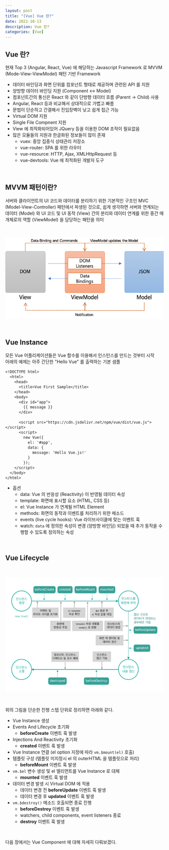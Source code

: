 ```yaml
---
layout: post
title: "[Vue] Vue 란?"
date: 2022-10-13
description: Vue 란?
categories: [Vue]
---
```


## Vue 란?

현재 Top 3 (Angular, React, Vue) 에 해당하는 Javascript Framework 로 MVVM (Mode-View-ViewModel) 패턴 기반 Framework
<br>

 - 데이터 바인딩과 화면 단위를 컴포넌트 형태로 제공하며 관련된 API 를 지원
 - 양방향 데이터 바인딩 지원 (Component <-> Model)
 - 컴포넌트간의 통신은 React 와 같이 단방향 데이터 흐름 (Parent -> Child) 사용
 - Angular, React 등과 비교해서 상대적으로 가볍고 빠름
 - 문법이 단순하고 간결해서 진입장벽이 낮고 쉽게 접근 가능
 - Virtual DOM 지원
 - Single File Compnent 지원
 - View 에 최적화되어있어 JQuery 등을 이용한 DOM 조작이 필요없음
 - 많은 모듈들의 지원과 한글화된 정보들이 많이 존재
   - vuex: 중앙 집중식 상태관리 저장소
   - vue-router: SPA 를 위한 라우터
   - vue-resource: HTTP, Ajax, XMLHttpRequest 등
   - vue-devtools: Vue 에 최적화된 개발자 도구

<br>

## MVVM 패턴이란?

서버와 클라이언트의 UI 코드와 데이터를 분리하기 위한 기본적인 구조인 MVC (Model-View-Controller) 패턴에서 파생된 것으로, 쉽게 생각하면 서버와 연계되는 데이터 (Model) 와 UI 코드 및 UI 동작 (View) 간의 분리와 데이터 연계를 위한 중간 매개체로의 역할 (ViewModel) 을 담당하는 패턴을 의미

<br>

![제목](/assets/images/vue-mvvm.png)

<br>

## Vue Instance
모든 Vue 어플리케이션들은 Vue 함수를 이용해서 인스턴스를 만드는 것부터 시작
<br>
아래의 예제는 아주 간단한 "Hello Vue" 를 출력하는 기본 샘플

```vue
<!DOCTYPE html>
  <html>
    <head>
      <title>Vue First Sample</title>
    </head>
    <body>
      <div id="app">
        {{ message }}
      </div>

      <script src="https://cdn.jsdelivr.net/npm/vue/dist/vue.js"></script>
      <script>
        new Vue({
          el: '#app',
          data: {
            message: 'Hello Vue.js!'
          }
        });
    </script>
  </body>
</html>
```
- 옵션
  - data: Vue 의 반응성 (Reactivity) 이 반영될 데이터 속성
  - template: 화면에 표시할 요소 (HTML, CSS 등)
  - el: Vue Instance 가 연계될 HTML Element
  - methods: 화면의 동작과 이벤트를 처리하기 위한 메소드
  - events (live cycle hooks): Vue 라이브사이클에 맞는 이벤트 훅
  - watch: `data` 에 정의한 속성이 변경 (양방향 바인딩) 되었을 때 추가 동작을 수행할 수 있도록 정의하는 속성

<br>

## Vue Lifecycle

<br>

![제목](/assets/images/vue-lifecycle.png)

<br>

위의 그림을 단순한 진행 스텝 단위로 정리하면 아래와 같다.
<br>

- Vue Instance 생성
- Events And Lifecycle 초기화
  - **beforeCreate** 이벤트 훅 발생
- Injections And Reactivity 초기화
  - **created** 이벤트 훅 발생
- Vue Instance 연결 (el option 지정에 따라 `vm.$mount(el)` 호출)
- 템플릿 구성 (템플릿 미지정시 el 의 outerHTML 을 템플릿으로 처리)
  - **beforeMount** 이벤트 훅 발생
- `vm.$el` 변수 생성 및 el 엘리먼트를 Vue Instance 로 대체
  - **mounted** 이벤트 훅 발생
- 데이터 변경 발생 시 Virtual DOM 에 적용
  - 데이터 변경 전 **beforeUpdate** 이벤트 훅 발생
  - 데이터 변경 후 **updated** 이벤트 훅 발생
- `vm.$destroy()` 메소드 호출되면 종료 진행
  - **beforeDestroy** 이벤트 훅 발생
  - watchers, child components, event listeners 종료
  - **destroy** 이벤트 훅 발생

<br>

다음 장에서는 Vue Component 에 대해 자세히 다뤄보겠다.